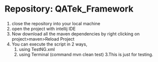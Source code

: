 # Repository: QATek_Framework

###
1. close the repository into your local machine
2. open the project with intellij IDE
3. Now download all the maven dependencies by right clicking on project>maven>Reload Project
4. You can execute the script in 2 ways, 
    1. using TestNG.xml 
    2. using Terminal (command mvn clean test)
    3.This is just for testing.